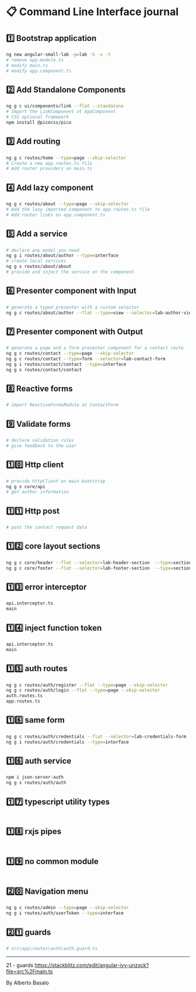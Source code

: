 # 📋 Command Line Interface journal

## 1️⃣ Bootstrap application

```bash
ng new angular-small-lab -p=lab -S -s -t
# remove app.module.ts
# modify main.ts
# modify app.component.ts
```

## 2️⃣ Add Standalone Components

```bash
ng g c ui/components/link --flat --standalone
# Import the LinkComponent at AppComponent
# CSS optional framework
npm install @picocss/pico
```

## 3️⃣ Add routing

```bash
ng g c routes/home --type=page --skip-selector
# Create a new app.routes.ts file
# Add router providers on main.ts
```

## 4️⃣ Add lazy component

```bash
ng g c routes/about --type=page --skip-selector
# Add the lazy imported component to app.routes.ts file
# Add router links on app.component.ts
```

## 5️⃣ Add a service

```bash
# declare any model you need
ng g i routes/about/author --type=interface
# create local services
ng g s routes/about/about
# provide and inject the service on the component
```

## 6️⃣ Presenter component with Input

```bash
# generate a typed presenter with a custom selector
ng g c routes/about/author --flat --type=view --selector=lab-author-view

```

## 7️⃣ Presenter component with Output

```bash
# generate a page and a form presenter component for a contact route
ng g c routes/contact --type=page --skip-selector
ng g c routes/contact --type=form --selector=lab-contact-form
ng g i routes/contact/contact --type=interface
ng g s routes/contact/contact
```

## 8️⃣ Reactive forms

```bash
# import ReactiveFormsModule at ContactForm
```

## 9️⃣ Validate forms

```bash
# declare validation rules
# give feedback to the user
```

## 1️⃣0️⃣ Http client

```bash
# provide httpClient on main bootstrap
ng g s core/api
# get author information
```

## 1️⃣1️⃣ Http post

```bash
# post the contact request data
```

## 1️⃣2️⃣ core layout sections

```bash
ng g c core/header --flat --selector=lab-header-section  --type=section
ng g c core/footer --flat --selector=lab-footer-section  --type=section
```

## 1️⃣3️⃣ error interceptor

```bash
api.interceptor.ts
main
```

## 1️⃣4️⃣ inject function token

```bash
api.interceptor.ts
main
```

## 1️⃣5️⃣ auth routes

```bash
ng g c routes/auth/register --flat --type=page --skip-selector
ng g c routes/auth/login --flat --type=page --skip-selector
auth.routes.ts
app.routes.ts
```

## 1️⃣6️⃣ same form

```bash
ng g c routes/auth/credentials --flat --selector=lab-credentials-form --type=form
ng g i routes/auth/credentials --type=interface
```

## 1️⃣6️⃣ auth service

```bash
npm i json-server-auth
ng g s routes/auth/auth
```

## 1️⃣7️⃣ typescript utility types

```bash

```

## 1️⃣8️⃣ rxjs pipes

```bash

```

## 1️⃣9️⃣ no common module

```bash

```

## 2️⃣0️⃣ Navigation menu

```bash
ng g c routes/admin --type=page --skip-selector
ng g i routes/auth/userToken --type=interface

```

## 2️⃣1️⃣ guards

```bash
# src\app\routes\auth\auth.guard.ts
```

---

21 - guards
https://stackblitz.com/edit/angular-ivy-unzxck?file=src%2Fmain.ts

By Alberto Basalo
